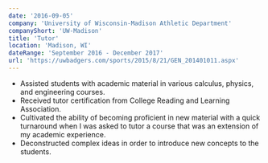 ```yaml
---
date: '2016-09-05'
company: 'University of Wisconsin-Madison Athletic Department'
companyShort: 'UW-Madison'
title: 'Tutor'
location: 'Madison, WI'
dateRange: 'September 2016 - December 2017'
url: 'https://uwbadgers.com/sports/2015/8/21/GEN_201401011.aspx'
---
```


- Assisted students with academic material in various calculus, physics, and engineering courses.
- Received tutor certification from College Reading and Learning Association.
- Cultivated the ability of becoming proficient in new material with a quick turnaround when I was asked to tutor a course that was an extension of my academic experience.
- Deconstructed complex ideas in order to introduce new concepts to the students.